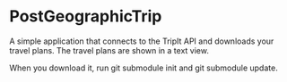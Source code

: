 PostGeographicTrip
==================
A simple application that connects to the TripIt API and downloads your travel plans. The travel plans are shown in a text view.

When you download it, run git submodule init and git submodule update.
